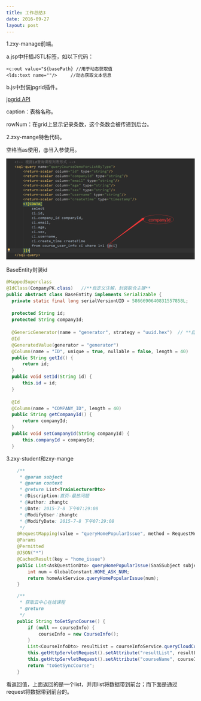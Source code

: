 ```yaml
---
title: 工作总结3
date: 2016-09-27
layout: post
---
```


1.zxy-manage前端。

  a.jsp中扦插JSTL标签，如以下代码：
  
  ```
  <c:out value="${basePath} //用于动态获取值
  <lds:text name=""/>     //动态获取文本信息
  ```
  
  b.js中封装jpgrid插件。 
  
  [jpgrid API](http://blog.csdn.net/yjlwl1213/article/details/41750703)
  
  caption：表格名称。
  
  rowNum：在grid上显示记录条数，这个条数会被传递到后台。
 
2.zxy-mange特色代码。

  空格当as使用，@当入参使用。

  ![用@代表companyId](../../assets/images/companyId.png "用@代表companyId")
  
  BaseEntity封装id
  
  ```Java
  @MappedSuperclass
  @IdClass(CompanyPK.class)   //**自定义注解，封装联合主键**
  public abstract class BaseEntity implements Serializable {
  	private static final long serialVersionUID = 5866690640831557858L;
  	
  	protected String id;
  	protected String companyId;
  	
  	@GenericGenerator(name = "generator", strategy = "uuid.hex")  // **自动生成UUId注解**
  	@Id
  	@GeneratedValue(generator = "generator")
  	@Column(name = "ID", unique = true, nullable = false, length = 40)
  	public String getId() {
  		return id;
  	}
  	public void setId(String id) {
  		this.id = id;
  	}
  	
  	@Id
  	@Column(name = "COMPANY_ID", length = 40)
  	public String getCompanyId() {
  		return companyId;
  	}
  	public void setCompanyId(String companyId) {
  		this.companyId = companyId;
  	}
  ```
  
3.zxy-student和zxy-mange

```java
    /**
     * @param subject
     * @param context
     * @return List<TrainLecturerDto>
     * @Discription:首页-最热问题
     * @Author: zhangtc
     * @Date: 2015-7-8 下午07:29:08
     * @ModifyUser：zhangtc
     * @ModifyDate: 2015-7-8 下午07:29:08
     */
    @RequestMapping(value = "queryHomePopularIssue", method = RequestMethod.GET)
    @Params
    @Permitted
    @JSON("*")
    @CachedResult(key = "home_issue")
    public List<AskQuestionDto> queryHomePopularIssue(SaaSSubject subject, RequestContext context) {
        int num = GlobalConstant.HOME_ASK_NUM;
        return homeAskService.queryHomePopularIssue(num);
    }
```


```Java
    /**
     * 获取云中心在线课程
     * @return
     */
    public String toGetSyncCourse() {
        if (null == courseInfo) {
            courseInfo = new CourseInfo();
        }
        List<CourseInfoDto> resultList = courseInfoService.queryCloudCourseInfoForList(courseInfo.getName());
        this.getHttpServletRequest().setAttribute("resultList", resultList);
        this.getHttpServletRequest().setAttribute("courseName", courseInfo.getName());
        return "toGetSyncCourse";
    }
```


看返回值，上面返回的是一个list，并用list将数据带到前台；而下面是通过request将数据带到前台的。